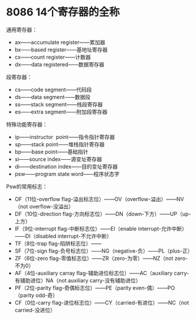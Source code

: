 # 8086 14个寄存器的全称

通用寄存器：
* ax——accumulate register——累加器
* bx——based register——基地址寄存器
* cx——count register——计数器
* dx——data registered——数据寄存器

段寄存器：
* cs——code segment——代码段
* ds——data segment——数据段
* ss——stack segment——栈段寄存器
* es——extra segment——附加段寄存器

特殊功能寄存器：
* ip——instructor  point——指令指针寄存器
* sp——stack point——堆栈指针寄存器
* bp——base point——基础指针
* si——source index——源变址寄存器
* di——destination index——目的变址寄存器
* psw——program state word——程序状态字

Psw的常用标志：
* OF（11位-overflow flag-溢出标志位）——OV（overflow-溢出）——NV（not overflow-没溢出）
* DF（10位-direction flag-方向标志位）——DN（down-下方）——UP（up-上方）
* IF（9位-interrupt flag-中断标志位）——EI（enable interrupt-允许中断）——DI（disabled interrupt-不允许中断）
* TF（8位-trap flag-陷阱标志位）——
* SF（7位-sign flag-负号标志位）——NG（negative-负）——PL（plus-正）
* ZF（6位-zero flag-零值标志位）——ZR（zero-为零）——NZ（not zero-不为0）
* AF（4位-auxiliary carray flag-辅助进位标志位）——AC（auxiliary carry-有辅助进位）NA（not auxiliary carry-没有辅助进位）
* PF（2位-parity flag-奇偶标志位）——PE（parity even-偶）——PO（parity odd-奇）
* CF（0位-carry flag-进位标志位）——CY（carried-有进位）——NC（not carried-没进位）
